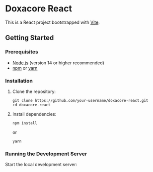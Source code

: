 # Doxacore React

This is a React project bootstrapped with [Vite](https://vitejs.dev/).

## Getting Started

### Prerequisites

- [Node.js](https://nodejs.org/) (version 14 or higher recommended)
- [npm](https://www.npmjs.com/) or [yarn](https://yarnpkg.com/)

### Installation

1. Clone the repository:
   ```
   git clone https://github.com/your-username/doxacore-react.git
   cd doxacore-react
   ```

2. Install dependencies:
   ```
   npm install
   ```
   or
   ```
   yarn
   ```

### Running the Development Server

Start the local development server: